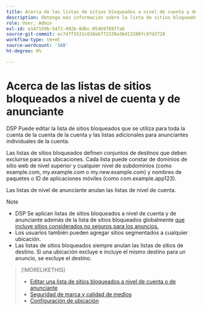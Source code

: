 ```yaml
---
title: Acerca de las listas de sitios bloqueados a nivel de cuenta y de anunciante
description: Obtenga más información sobre la lista de sitios bloqueados de una cuenta o un anunciante.
role: User, Admin
exl-id: e147159b-54f2-492b-8dbc-054b97897fa6
source-git-commit: ec7d7f5531c038eb772339a36d13208fc97d2728
workflow-type: tm+mt
source-wordcount: '168'
ht-degree: 0%

---
```


# Acerca de las listas de sitios bloqueados a nivel de cuenta y de anunciante

DSP Puede editar la lista de sitios bloqueados que se utiliza para toda la cuenta de la cuenta de la cuenta y las listas adicionales para anunciantes individuales de la cuenta.

Las listas de sitios bloqueados definen conjuntos de destinos que deben excluirse para sus ubicaciones. Cada lista puede constar de dominios de sitio web de nivel superior y cualquier nivel de subdominios (como example.com, my.example.com o my.new.example.com) y nombres de paquetes o ID de aplicaciones móviles (como com.example.app123).

Las listas de nivel de anunciante anulan las listas de nivel de cuenta.

>[!NOTE]
>
>* DSP Se aplican listas de sitios bloqueados a nivel de cuenta y de anunciante además de la lista de sitios bloqueados globalmente [que incluye sitios considerados no seguros para los anuncios.](/help/dsp/introduction/features/brand-safety-media-quality.md#global-blocked-sites)
>* Los usuarios también pueden agregar sitios segmentados a cualquier ubicación.
>* Las listas de sitios bloqueados siempre anulan las listas de sitios de destino. Si una ubicación excluye e incluye el mismo destino para un anuncio, se excluye el destino.

>[!MORELIKETHIS]
>
>* [Editar una lista de sitios bloqueados a nivel de cuenta o de anunciante](/help/dsp/admin/blocked-sites-list-edit.md)
>* [Seguridad de marca y calidad de medios](/help/dsp/introduction/features/brand-safety-media-quality.md)
>* [Configuración de ubicación](/help/dsp/campaign-management/placements/placement-settings.md)
